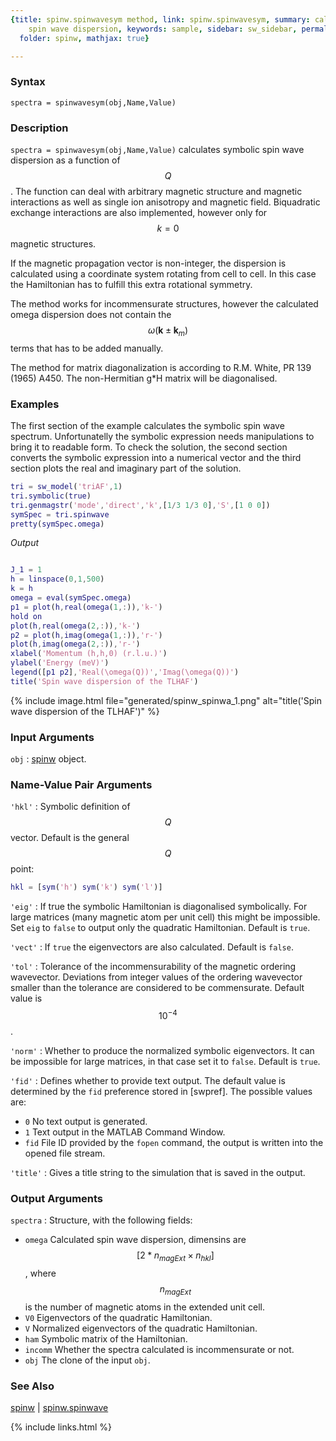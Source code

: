 ```yaml
---
{title: spinw.spinwavesym method, link: spinw.spinwavesym, summary: calculates symbolic
    spin wave dispersion, keywords: sample, sidebar: sw_sidebar, permalink: spinw_spinwavesym,
  folder: spinw, mathjax: true}

---
```

  
### Syntax
  
`spectra = spinwavesym(obj,Name,Value)`
  
### Description
  
`spectra = spinwavesym(obj,Name,Value)` calculates symbolic spin wave
dispersion as a function of $$Q$$. The function can deal with arbitrary
magnetic structure and magnetic interactions as well as single ion
anisotropy and magnetic field. Biquadratic exchange interactions are also
implemented, however only for $$k=0$$ magnetic structures.
  
If the magnetic propagation vector is non-integer, the dispersion is
calculated using a coordinate system rotating from cell to cell. In this
case the Hamiltonian has to fulfill this extra rotational symmetry.
   
The method works for incommensurate structures, however the calculated
omega dispersion does not contain the $$\omega(\mathbf{k}\pm \mathbf{k}_m)$$ terms that has to be
added manually.
   
The method for matrix diagonalization is according to R.M. White, PR 139
(1965) A450. The non-Hermitian g*H matrix will be diagonalised.
   
### Examples
 
The first section of the example calculates the symbolic spin wave
spectrum. Unfortunatelly the symbolic expression needs manipulations to
bring it to readable form. To check the solution, the second section
converts the symbolic expression into a numerical vector and the third
section plots the real and imaginary part of the solution.
 
```matlab
tri = sw_model('triAF',1)
tri.symbolic(true)
tri.genmagstr('mode','direct','k',[1/3 1/3 0],'S',[1 0 0])
symSpec = tri.spinwave
pretty(symSpec.omega)
```
*Output*
```
```
 
```matlab
J_1 = 1
h = linspace(0,1,500)
k = h
omega = eval(symSpec.omega)
p1 = plot(h,real(omega(1,:)),'k-')
hold on
plot(h,real(omega(2,:)),'k-')
p2 = plot(h,imag(omega(1,:)),'r-')
plot(h,imag(omega(2,:)),'r-')
xlabel('Momentum (h,h,0) (r.l.u.)')
ylabel('Energy (meV)')
legend([p1 p2],'Real(\omega(Q))','Imag(\omega(Q))')
title('Spin wave dispersion of the TLHAF')
```
 
{% include image.html file="generated/spinw_spinwa_1.png" alt="title('Spin wave dispersion of the TLHAF')" %}
 
### Input Arguments
  
`obj`
: [spinw](spinw) object.
  
### Name-Value Pair Arguments
  
`'hkl'`
: Symbolic definition of $$Q$$ vector. Default is the general $$Q$$
  point:
  ```matlab
  hkl = [sym('h') sym('k') sym('l')]
  ```
  
`'eig'`
: If true the symbolic Hamiltonian is diagonalised symbolically. For
  large matrices (many magnetic atom per unit cell) this might be
  impossible. Set `eig` to `false` to output only the quadratic
  Hamiltonian. Default is `true`.
  
`'vect'`
: If `true` the eigenvectors are also calculated. Default is `false`.
  
`'tol'`
: Tolerance of the incommensurability of the magnetic
  ordering wavevector. Deviations from integer values of the
  ordering wavevector smaller than the tolerance are
  considered to be commensurate. Default value is $$10^{-4}$$.
  
`'norm'`
: Whether to produce the normalized symbolic eigenvectors. It can be
  impossible for large matrices, in that case set it to
  `false`. Default is `true`.
  
`'fid'`
: Defines whether to provide text output. The default value is determined
  by the `fid` preference stored in [swpref]. The possible values are:
  * `0`   No text output is generated.
  * `1`   Text output in the MATLAB Command Window.
  * `fid` File ID provided by the `fopen` command, the output is written
          into the opened file stream.
 
`'title'`
: Gives a title string to the simulation that is saved in the
  output.
 
### Output Arguments
 
`spectra`
: Structure, with the following fields:
  * `omega`   Calculated spin wave dispersion, dimensins are
              $$[2*n_{magExt}\times n_{hkl}]$$, where $$n_{magExt}$$ is the number of magnetic
              atoms in the extended unit cell.
  * `V0`      Eigenvectors of the quadratic Hamiltonian.
  * `V`       Normalized eigenvectors of the quadratic Hamiltonian.
  * `ham`     Symbolic matrix of the Hamiltonian.
  * `incomm`  Whether the spectra calculated is incommensurate or not.
  * `obj`     The clone of the input `obj`.
 
### See Also
 
[spinw](spinw) \| [spinw.spinwave](spinw_spinwave)
 

{% include links.html %}
